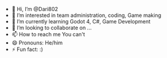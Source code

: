 - 👋 Hi, I’m @Dari802
- 👀 I’m interested in team administration, coding, Game making
- 🌱 I’m currently learning Godot 4, C#, Game Development
- 💞️ I’m looking to collaborate on ...
- 📫 How to reach me  You can't
- 😄 Pronouns: He/him
- ⚡ Fun fact: :)

<!---
Dari802/Dari802 is a ✨ special ✨ repository because its `README.md` (this file) appears on your GitHub profile.
You can click the Preview link to take a look at your changes.
--->
